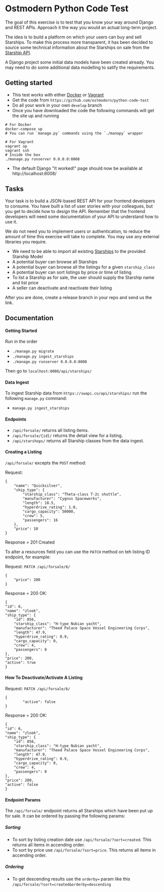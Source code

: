 # Ostmodern Python Code Test

The goal of this exercise is to test that you know your way around Django and
REST APIs. Approach it the way you would an actual long-term project.

The idea is to build a platform on which your users can buy and sell Starships.
To make this process more transparent, it has been decided to source some
technical information about the Starships on sale from the [Starship
API](https://swapi.co/documentation#starships).

A Django project some initial data models have been created already. You may need
to do some additional data modelling to satify the requirements.

## Getting started

* This test works with either
  [Docker](https://docs.docker.com/compose/install/#install-compose) or
  [Vagrant](https://www.vagrantup.com/downloads.html)
* Get the code from `https://github.com/ostmodern/python-code-test`
* Do all your work in your own `develop` branch
* Once you have downloaded the code the following commands will get the site up
  and running

```shell
# For Docker
docker-compose up
# You can run `manage.py` commands using the `./manapy` wrapper

# For Vagrant
vagrant up
vagrant ssh
# Inside the box
./manage.py runserver 0.0.0.0:8008
```
* The default Django "It worked!" page should now be available at
  http://localhost:8008/

## Tasks

Your task is to build a JSON-based REST API for your frontend developers to
consume. You have built a list of user stories with your colleagues, but you get
to decide how to design the API. Remember that the frontend developers will need
some documentation of your API to understand how to use it.

We do not need you to implement users or authentication, to reduce the amount of
time this exercise will take to complete. You may use any external libraries you
require.

* We need to be able to import all existing
  [Starships](https://swapi.co/documentation#starships) to the provided Starship
  Model
* A potential buyer can browse all Starships
* A potential buyer can browse all the listings for a given `starship_class`
* A potential buyer can sort listings by price or time of listing
* To list a Starship as for sale, the user should supply the Starship name and
  list price
* A seller can deactivate and reactivate their listing

After you are done, create a release branch in your repo and send us the link.

## Documentation

#### Getting Started
Run in the order
* `./manage.py migrate`
* `./manage.py ingest_starships`
* `./manage.py runserver 0.0.0.0:8008`

Then go to `localhost:8008/api/starships/`

#### Data Ingest

To ingest Starship data from `https://swapi.co/api/starships/` run the following `manage.py` command:
* `manage.py ingest_starships`

#### Endpoints

 * `/api/forsale/` returns all listing items.
 * `/api/forsale/{id}/` returns the detail view for a listing.
 * `/api/starshops/` returns all Starship classes from the data ingest.

#### Creating a Listing
`/api/forsale/` excepts the `POST` method:

Request:
        
    {
        "name": "Quicksilver",
        "ship_type": {
            "starship_class": "Theta-class T-2c shuttle",
            "manufacturer": "Cygnus Spaceworks",
            "length": 18.5,
            "hyperdrive_rating": 1.0,
            "cargo_capacity": 50000,
            "crew": 5,
            "passengers": 16
        },
        "price": 10
    }
Response = 201 Created

To alter a resources field you can use the `PATCH` method on teh listing ID endpoint, for example:

Request:
`PATCH /api/forsale/6/`

    {
        "price": 200
    }
    
Response = 200 OK:

    {
    "id": 6,
    "name": "zlook",
    "ship_type": {
        "id": 856,
        "starship_class": "H-type Nubian yacht",
        "manufacturer": "Theed Palace Space Vessel Engineering Corps",
        "length": 47.9,
        "hyperdrive_rating": 0.9,
        "cargo_capacity": 0,
        "crew": 4,
        "passengers": 0
    },
    "price": 200,
    "active": true
    }
    
#### How To Deactivate/Activate A Listing
Request:
`PATCH /api/forsale/6/`

    {
            "active": false
    }
    
Response = 200 OK:

    {
    "id": 6,
    "name": "zlook",
    "ship_type": {
        "id": 856,
        "starship_class": "H-type Nubian yacht",
        "manufacturer": "Theed Palace Space Vessel Engineering Corps",
        "length": 47.9,
        "hyperdrive_rating": 0.9,
        "cargo_capacity": 0,
        "crew": 4,
        "passengers": 0
    },
    "price": 200,
    "active": false
    }
    

#### Endpoint Params

The `/api/forsale/` endpoint returns all Starships which have been put up for sale.
It can be ordered by passing the following params:
##### Sorting
* To sort by listing creation date use `/api/forsale/?sort=created`. This returns all items in accending order.
* To sort by price use `/api/forsale/?sort=price`. This returns all items in accending order.
##### Ordering
* To get descending results use the `orderby=` param like this `/api/forsale/?sort=created&orderby=descending`